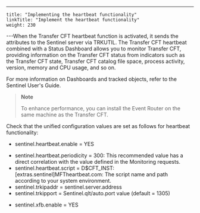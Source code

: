 ---
    title: "Implementing the heartbeat functionality"
    linkTitle: "Implement the heartbeat functionality"
    weight: 230
---When the Transfer CFT heartbeat function is activated, it sends the attributes to the Sentinel server via TRKUTIL. The Transfer CFT heartbeat combined with a Status Dashboard allows you to monitor Transfer CFT, providing information on the Transfer CFT status from indicators such as the Transfer CFT state, Transfer CFT catalog file space, process activity, version, memory and CPU usage, and so on.

For more information on Dashboards and tracked objects, refer to the Sentinel User's Guide.

> **Note**
>
> To enhance performance, you can install the Event Router on the same machine as the Transfer CFT.

Check that the unified configuration values are set as follows for heartbeat functionality:

- sentinel.heartbeat.enable = YES

<!-- -->

- sentinel.heartbeat.periodicity = 300: This recommended value has a direct correlation with the value defined in the Monitoring requests.
- sentinel.heartbeat.script = D$CFT_INST:[extras.sentinel]MFTheartbeat.com: The script name and path according to your system environment.
- sentinel.trkipaddr = sentinel.server.address
- sentinel.trkipport = Sentinel.qlt/auto.port value (default = 1305)

<!-- -->

- sentinel.xfb.enable = YES
